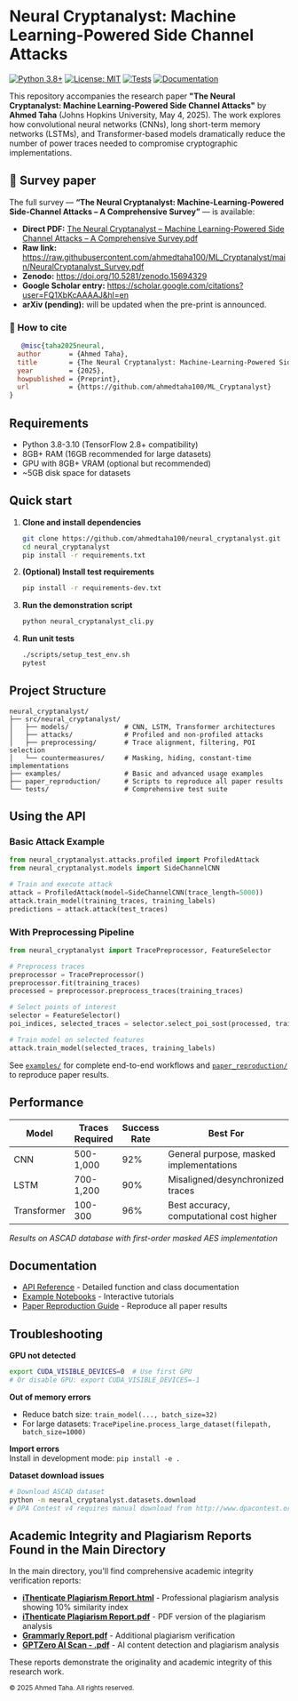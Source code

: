# Neural Cryptanalyst: Machine Learning-Powered Side Channel Attacks

[![Python 3.8+](https://img.shields.io/badge/python-3.8+-blue.svg)](https://www.python.org/downloads/)
[![License: MIT](https://img.shields.io/badge/License-MIT-yellow.svg)](https://opensource.org/licenses/MIT)
[![Tests](https://github.com/ahmedtaha100/neural_cryptanalyst/actions/workflows/tests.yml/badge.svg)](https://github.com/ahmedtaha100/neural_cryptanalyst/actions)
[![Documentation](https://img.shields.io/badge/docs-available-green.svg)](docs/)

This repository accompanies the research paper **"The Neural Cryptanalyst: Machine Learning-Powered Side Channel Attacks"** by **Ahmed Taha** (Johns Hopkins University, May 4, 2025). The work explores how convolutional neural networks (CNNs), long short-term memory networks (LSTMs), and Transformer-based models dramatically reduce the number of power traces needed to compromise cryptographic implementations.

## 📄 Survey paper

The full survey — **“The Neural Cryptanalyst: Machine-Learning-Powered Side-Channel Attacks – A Comprehensive Survey”** — is available:

* **Direct PDF:** [The Neural Cryptanalyst – Machine Learning-Powered Side Channel Attacks – A Comprehensive Survey.pdf](https://github.com/ahmedtaha100/ML_Cryptanalyst/blob/main/The%20Neural%20Cryptanalyst-%20Machine%20Learning-Powered%20Side%20Channel%20Attacks%20-%20A%20Comprehensive%20Survey.pdf)
* **Raw link:** <https://raw.githubusercontent.com/ahmedtaha100/ML_Cryptanalyst/main/NeuralCryptanalyst_Survey.pdf>
* **Zenodo:** <https://doi.org/10.5281/zenodo.15694329>
* **Google Scholar entry:** <https://scholar.google.com/citations?user=FQ1XbKcAAAAJ&hl=en>
* **arXiv (pending):** will be updated when the pre-print is announced.

### 📑 How to cite

```bibtex
   @misc{taha2025neural,
  author       = {Ahmed Taha},
  title        = {The Neural Cryptanalyst: Machine-Learning-Powered Side-Channel Attacks — A Comprehensive Survey},
  year         = {2025},
  howpublished = {Preprint},
  url          = {https://github.com/ahmedtaha100/ML_Cryptanalyst}
}
   ```

## Requirements

- Python 3.8-3.10 (TensorFlow 2.8+ compatibility)
- 8GB+ RAM (16GB recommended for large datasets)
- GPU with 8GB+ VRAM (optional but recommended)
- ~5GB disk space for datasets

## Quick start

1. **Clone and install dependencies**
   ```bash
   git clone https://github.com/ahmedtaha100/neural_cryptanalyst.git
   cd neural_cryptanalyst
   pip install -r requirements.txt
   ```

2. **(Optional) Install test requirements**
   ```bash
   pip install -r requirements-dev.txt
   ```

3. **Run the demonstration script**
   ```bash
   python neural_cryptanalyst_cli.py
   ```

4. **Run unit tests**
   ```bash
   ./scripts/setup_test_env.sh
   pytest
   ```

## Project Structure

```
neural_cryptanalyst/
├── src/neural_cryptanalyst/
│   ├── models/              # CNN, LSTM, Transformer architectures
│   ├── attacks/             # Profiled and non-profiled attacks
│   ├── preprocessing/       # Trace alignment, filtering, POI selection
│   └── countermeasures/     # Masking, hiding, constant-time implementations
├── examples/                # Basic and advanced usage examples
├── paper_reproduction/      # Scripts to reproduce all paper results
└── tests/                   # Comprehensive test suite
```

## Using the API

### Basic Attack Example

```python
from neural_cryptanalyst.attacks.profiled import ProfiledAttack
from neural_cryptanalyst.models import SideChannelCNN

# Train and execute attack
attack = ProfiledAttack(model=SideChannelCNN(trace_length=5000))
attack.train_model(training_traces, training_labels)
predictions = attack.attack(test_traces)
```

### With Preprocessing Pipeline

```python
from neural_cryptanalyst import TracePreprocessor, FeatureSelector

# Preprocess traces
preprocessor = TracePreprocessor()
preprocessor.fit(training_traces)
processed = preprocessor.preprocess_traces(training_traces)

# Select points of interest
selector = FeatureSelector()
poi_indices, selected_traces = selector.select_poi_sost(processed, training_labels, num_poi=1000)

# Train model on selected features
attack.train_model(selected_traces, training_labels)
```

See [`examples/`](examples/) for complete end-to-end workflows and [`paper_reproduction/`](paper_reproduction/) to reproduce paper results.

## Performance

| Model | Traces Required | Success Rate | Best For |
|-------|-----------------|--------------|----------|
| CNN | 500-1,000 | 92% | General purpose, masked implementations |
| LSTM | 700-1,200 | 90% | Misaligned/desynchronized traces |
| Transformer | 100-300 | 96% | Best accuracy, computational cost higher |

*Results on ASCAD database with first-order masked AES implementation*

## Documentation

- [API Reference](docs/API_REFERENCE.md) - Detailed function and class documentation
- [Example Notebooks](notebooks/) - Interactive tutorials
- [Paper Reproduction Guide](paper_reproduction/README.md) - Reproduce all paper results

## Troubleshooting

**GPU not detected**  
```bash
export CUDA_VISIBLE_DEVICES=0  # Use first GPU
# Or disable GPU: export CUDA_VISIBLE_DEVICES=-1
```

**Out of memory errors**
- Reduce batch size: `train_model(..., batch_size=32)`
- For large datasets: `TracePipeline.process_large_dataset(filepath, batch_size=1000)`

**Import errors**  
Install in development mode: `pip install -e .`

**Dataset download issues**
```bash
# Download ASCAD dataset
python -m neural_cryptanalyst.datasets.download
# DPA Contest v4 requires manual download from http://www.dpacontest.org/
```


## Academic Integrity and Plagiarism Reports Found in the Main Directory

In the main directory, you'll find comprehensive academic integrity verification reports:

- **[iThenticate Plagiarism Report.html](iThenticate%20Plagiarism%20Report.html)** - Professional plagiarism analysis showing 10% similarity index
- **[iThenticate Plagiarism Report.pdf](iThenticate%20Plagiarism%20Report.pdf)** - PDF version of the plagiarism analysis
- **[Grammarly Report.pdf](Grammarly%20Report.pdf)** - Additional plagiarism verification  
- **[GPTZero AI Scan - .pdf](GPTZero%20AI%20Scan%20-%20.pdf)** - AI content detection and plagiarism analysis

These reports demonstrate the originality and academic integrity of this research work.

<small>© 2025 Ahmed Taha. All rights reserved.</small>
